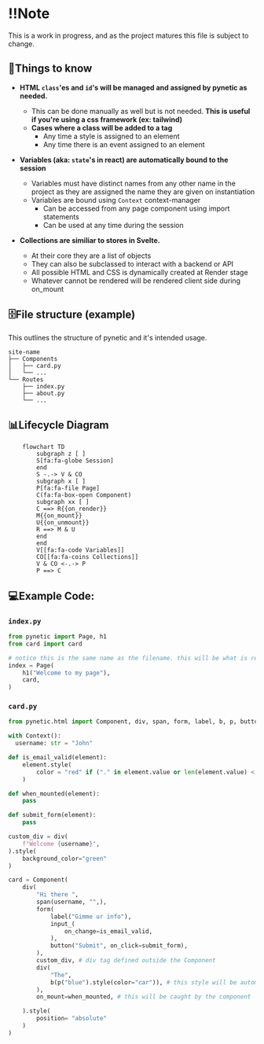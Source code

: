 # ‼️Note
This is a work in progress, and as the project matures this file is subject to change.

## 🤔Things to know
- __HTML `class`'es and `id`'s will be managed and assigned by pynetic as needed.__
  - This can be done manually as well but is not needed. **This is useful if you're using a css framework (ex: tailwind)**
  - **Cases where a class will be added to a tag**
    - Any time a style is assigned to an element
    - Any time there is an event assigned to an element

- __Variables (aka: `state`'s in react) are automatically bound to the session__
  - Variables must have distinct names from any other name in the project as they are assigned the name they are given on instantiation
  - Variables are bound using `Context` context-manager
    - Can be accessed from any page component using import statements
    - Can be used at any time during the session

- __Collections are similiar to stores in Svelte.__
  - At their core they are a list of objects
  - They can also be subclassed to interact with a backend or API
  - All possible HTML and CSS is dynamically created at Render stage
  - Whatever cannot be rendered will be rendered client side during on_mount

## 🗄️File structure (example)
This outlines the structure of pynetic and it's intended usage.

```
site-name
├── Components
│   ├── card.py
│   └── ...
└── Routes
    ├── index.py
    ├── about.py
    └── ...
```

## 📊Lifecycle Diagram

```mermaid
    flowchart TD
        subgraph z [ ]
        S[fa:fa-globe Session]
        end
        S -.-> V & CO
        subgraph x [ ]
        P[fa:fa-file Page]
        C(fa:fa-box-open Component)
        subgraph xx [ ]
        C ==> R{{on_render}}
        M{{on_mount}}
        U{{on_unmount}}
        R ==> M & U
        end
        end
        V[[fa:fa-code Variables]]
        CO[[fa:fa-coins Collections]]
        V & CO <-.-> P
        P ==> C
```

## 💻Example Code:

### `index.py`
```Python
from pynetic import Page, h1
from card import card

# notice this is the same name as the filename. this will be what is rendered
index = Page(
    h1("Welcome to my page"),
    card,
)
```

### `card.py`

```Python
from pynetic.html import Component, div, span, form, label, b, p, button, input_

with Context():
  username: str = "John"

def is_email_valid(element):
    element.style(
        color = "red" if ("." in element.value or len(element.value) < 8) else "black"
    )

def when_mounted(element):
    pass

def submit_form(element):
    pass

custom_div = div(
    f"Welcome {username}",
).style(
    background_color="green"
)

card = Component(
    div(
        "Hi there ",
        span(username, "",),
        form(
            label("Gimme ur info"),
            input_(
                on_change=is_email_valid,
            ),
            button("Submit", on_click=submit_form),
        ),
        custom_div, # div tag defined outside the Component
        div(
            "The",
            b(p("blue").style(color="car")), # this style will be automatically managed by pynetic
        ),
        on_mount=when_mounted, # this will be caught by the component

    ).style(
        position= "absolute"
    )
)
```
